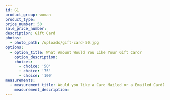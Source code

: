 ```yaml
---
id: G1
product_group: woman
product_type:
price_number: 50
sale_price_number:
description: Gift Card
photos:
  - photo_path: /uploads/gift-card-50.jpg
options:
  - option_title: What Amount Would You Like Your Gift Card?
    option_description:
    choices:
      - choice: '50'
      - choice: '75'
      - choice: '100'
measurements:
  - measurement_title: Would you like a Card Mailed or a Emailed Card?
    measurement_description:
---
```

